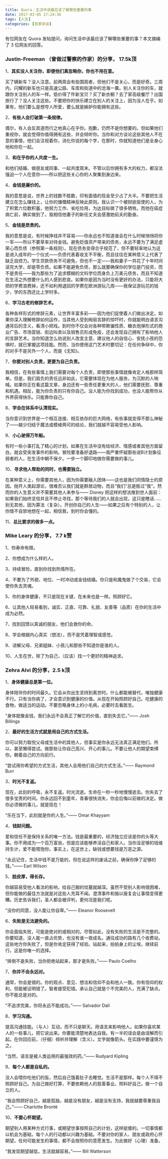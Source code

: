```yaml
---
title: Quora：生活中该最应该了解哪些重要的事
date: 2017-03-05 17:24:36
tags: [人生]
categories: [百家杂谈]
---
```


有位网友在 Quora 发帖提问，询问生活中该最应该了解哪些重要的事？本文摘编了 3 位网友的回答。

### Justin-Freeman （曾做过警察的作家）的分享， 17.5k顶

1、**其实没人关注你，即便他们真忽略你，你也不用在意。** 

买了辆新车？没人注意。前两周会有些围观者，但他们不是关心，而是好奇。三周内，闪耀的新车也只是高速公路、车库和街道中的沧海一粟。别人关注你的车，就跟你关注别人的车一样。低价得了件新宝贝？买了新衣橱？去了家高级餐厅？出国旅行了？没人关注这些。不要把你的快乐建立在别人的关注上，因为没人在乎。如果有，他们要么是想夺人所爱，要么就是嫉妒你能拥有这些。

2、**有些人会打破第一条规律。** 

偶尔，有人会反其道而行之地真心在乎你。抱歉，仍然不是你想要的。但如果他们重视你，就会觉得你值得拥有这些，并会倾听你。当你和对方谈论这些其他人不在意的事情，他们会注视着你，消化你说的每个字，在那时，你就知道他们是全身心地和你在一起。

3、**和在乎你的人共度一生。** 

和他们结婚、做朋友或同事、一起共度周末。不管以后你拥有多大的权力，都没法强迫一个人在意你——所以把这些关心你的人聚集到身边来。

4、**金钱是廉价的。** 

我的意思是说，世界上的钱数不胜数，印有面值的现金至少占了大半。不要把生活建立在怎么赚钱上，让你的慷慨精神反映此原则。我认识一个被财欲驱使的人，为了积累六位数积蓄，他努力工作、省吃俭用，为达目标做了很多牺牲。而他在癌症病亡前，确实做到了。我相信他妻子的新任丈夫会感激她前夫的勤奋。

5、**金钱是昂贵的。** 

我的意思是说，有时候挣钱并不容易——你永远也不知道谁会在什么时候悄悄将你一军——所以不要草率对待金钱。避免贬值资产带来的债务，永远不要为了满足虚荣心而负债（参照第一条规则）。现在债务变得合乎规范了，但不要轻率地认为这是进入成年的一个仪式——负债代表着收支不平衡，而且往往在某种意义上代表了缺乏自控力。学生贷款债务不可避免，但也不一定——我和妻子一共花了十年时间读完大学，却是零负债。如果不能避免负债，那么就要确保你的学位是门投资，而不是责任——我为那些为了追求模糊的文科学位而身负上万美元债务，而且不知道在生活之外想要什么的人感到悲哀。如果你是因为当时没有更好的办法，只能将大把的学费浪费掉，还不如利用退回的学费在欧洲游玩几周——我保证游玩花的钱少，学的东西还比上学时多。

6、**学习古老的修辞艺术。** 

各种各样形式的修辞元素，让世界丰富多彩——因为他们促使着人们做出决定。如果你深入理解修辞如何运作，当其他人受到绚丽言辞的惊吓时，你就能明白语言沟通背后的含义，看清小把戏。到时你不仅会对各种带欺骗性质、糖衣炮弹形式的商业广告、市场营销、街边叫卖以及销售员形成免疫，还会发现自己拥有了影响他人的言辞艺术。当你知道怎么劝说别人改变主意、建议他人的自信心、安抚小孩的恐惧时，就已掌握这项技能。然而，当你使用这门艺术时要切记：在任何争辩中，你的对手不是另外一个人，而是《无知》。

7、**你要对别人负责，更要为自己负责。** 

我相信，在有些事情上我们需要对每个人负责，即使那些事情就像肯定人格那样简单。但是，我们肩负的责任远非如此，它需要体现在为他人服务，为沉默的人呐喊。如果你正在看这篇文章，身边还有一些责任更重大的人，他们需要抚慰、尊重和机遇。相反，能为你负责的只有你自己。没人能为你找到成功，也没人能帮你从外界获得快乐。只能靠你自己。

8、**学会在体系中认清现实。** 

当你意识到世界是一个相互连接、相互依存的巨大网络，有些事就变得不那么神秘了——越少归结于魔法或模棱两可的结论，我们就越不容易受他人影响。

9、**小心驶得万年船。** 

有时一些小事打乱了精心的计划，如果在生活中没有给经济、情感或者其他方面留白，就会受突发事件的影响。冒险要准备好退路——我严重怀疑那些说B计划象征弱者的人，在生活中朝不保夕。一步一个脚印地做你需要做的事儿。

10、**寻求他人帮助的同时，也需要独立。** 

在某种意义上，你需要其他人，因为你需要融入团体——这也是我们同情隐士的原因。抛开人类起源论，很难否认我们就是群居动物，而且“我们”总是胜过“我”。然而你的人生意义并不需要其他人来参与—— Disney 把这样的想法推到世人面前：如果我们始终坚信并且不停止寻找，那个等待我们的人就会出现，这只是瞎话……别无其他，因为算法（复杂）。开创你自己的人生——如果之后有个特别的人，让你情不自禁地想在一起，相信我，到时你会懂的。

11、**总比要求的做多一点。**


### Mike Leary 的分享， 7.7 k赞

1、你寿命有限。

2、你想成为什么样的人。

3、持续冒险，直到你找到热情所在。

4、不要为了外貌、地位、一时冲动或金钱结婚。你只是和魔鬼做了个交易，它会使你失去灵魂。

5、你的身体健康，不只是现在关键，在未来也是一样。照顾好它。

6、让其他人轻易看到，诚实、正直、可靠、礼貌、友善等（品质）在你的生活中成为必然。

7、找到回馈以真诚的朋友，他们会救你的命。

8、学会根据内心真实（想法），而不是凭着理智或感觉。

9、谅解父母、兄弟姐妹、小孩儿和那些不知道你是谁的人。

10、人生在世，除了为自己，（应该）找一个更好的精神追求。


### Zehra Alvi 的分享，2.5 k顶

1、**身体健康总是第一位。**

身体陪伴你的时间最久。它会从你出生坚持到离世时。什么都能被替代，唯独健康不行。只有当你病了，才会意识到健康的价值。从现在开始照顾好自己。吃健康的食物，做适当的运动。不要忽略身体上的小毛病，必要时去看医生。

“身体就像金钱，我们永远不会真正了解它的价值，直到失去它。”—— Josh Billings

2、**最好的生活方式就是用自己的方式生活。**

你可以努力取悦父母或生活中的其他人，但事实是你永远无法真正满足他们。所以，甚至懒得尝试。做那些让你自己高兴、开心的事儿。不要让他人的期望束缚你。朝着自己的方向前行。

“尝试用你希望的方式生活，其他人会用他们自己的方式生活。”—— Raymond Burr

3、**时光不复返。**

现在，此刻的呼吸，永不复返。时光流逝。生命在一秒一秒地慢慢逝去。你失去了很多宝贵的时间。你永远回不到童年，青春很快消失，你会后悔以前做的决定。做你必须做的事儿，就是现在！

“乐在当下，此刻就是你的人生。”—— Omar Khayyam

4、**钱财问题。**

爱和信任不是保持关系的唯一方法。钱是最重要的，经济独立应该是你的头等大事。你不用成为一个百万富翁，但是应该能够养活自己和家人。当你没足够的钱维持生计，爱不能喂饱你。事实上，在这世上，缺钱或想要钱是万恶之源。

“永远记住，生活中钱不是万能的，但在说这样的废话之前，确保你挣了足够的钱。”—— Earl Wilson

5、**脸皮厚，得长存。**

你越容易受他人看法的影响，给自己掘的坟墓就越深。虽然不受别人影响很困难，但你能做的最佳方法就是对这些人充耳不闻。澄清事件和施以报复会让事情变得更糟。历史告诉我们，圣人都会被评判，更何况是我们呢。

“没你的同意，没人能让你自卑。”—— Eleanor Roosevelt

6、**失败是无法避免的。**

你会面临失败，可能是绝对的或相对的。尽管如此，没有失败的生活是不完整的。你要知道，没人能一直占优势，也没有谁一夜成名。通往成功的路有几个收费站，这些地方你失败了，但是你肯定获得了经验。站起来，拍拍身上的尘埃，继续前行。这是你唯一的选择。

“摔倒不是失败，当你拒绝站起来，那才是失败。”—— Paulo Coelho

7、**你并不会永远对。**

通常，你会是错的。你的观点、意见、想法和信仰不会和他人一致。你有信仰的权利，但能被证明错了。智者接受犯错。承认自己就是个不完美的人，充满了缺点。你不能总是对的。

“不追求完美，你将永远不能成功。”—— Salvador Dalí

8、**学习沟通。**

提高沟通技能。（与人）互动，而不只是聊天。用语言来影响他人。如果你喜欢某人的一些事儿，把它说出来。你要能清楚地表达自我。有一半的误会是由误解而引起。在你回应前，（仔细）倾听并理解（含义）。文字就像箭头。在实践中要谨慎为之。

“当然，语言是被人类运用的最强效的药。”—— Rudyard Kipling

9、**每个人都是自私的。**

没人会喂你吃他们的饭，然后自己饿着肚子去睡觉。生活不是那样。每个人不得不照顾好自己。为自己做好打算，不要依赖他人的慈善事业。照料好自己，做一个自立的人。

“我会照顾好自己，越是孤独，越是没有朋友，越是没有支持，我就越要尊重我自己。”—— Charlotte Brontë

10、**不要心怀期望。**

期望别人用某种方式行事，或期望世事按照自己的计划，这样挺傻的。一切事情都以机会为基础，每个人的行动都以兴趣为基础。不要对你的家人、朋友或政府心怀期望。任何可能发生的事情，都不会按照你的意愿发生。为此做好（心理）准备。

“我发现期望越低，生活就越容易。”—— Bill Watterson
